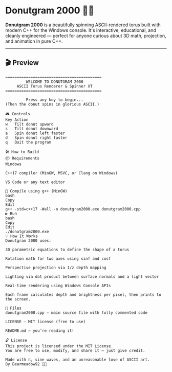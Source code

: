 # Donutgram 2000 🍩🌀

**Donutgram 2000** is a beautifully spinning ASCII-rendered torus built with modern C++ for the Windows console. It's interactive, educational, and cleanly engineered — perfect for anyone curious about 3D math, projection, and animation in pure C++.

---

## 🎬 Preview

```text
==========================================
         WELCOME TO DONUTGRAM 2000
     ASCII Torus Renderer & Spinner XT
==========================================

         Press any key to begin...
(Then the donut spins in glorious ASCII.)

🎮 Controls
Key	Action
w	Tilt donut upward
s	Tilt donut downward
a	Spin donut left faster
d	Spin donut right faster
q	Quit the program

🛠️ How to Build
📦 Requirements
Windows

C++17 compiler (MinGW, MSVC, or Clang on Windows)

VS Code or any text editor

🔧 Compile using g++ (MinGW)
bash
Copy
Edit
g++ -std=c++17 -Wall -o donutgram2000.exe donutgram2000.cpp
▶️ Run
bash
Copy
Edit
./donutgram2000.exe
💡 How It Works
Donutgram 2000 uses:

3D parametric equations to define the shape of a torus

Rotation math for two axes using sinf and cosf

Perspective projection via 1/z depth mapping

Lighting via dot product between surface normals and a light vector

Real-time rendering using Windows Console APIs

Each frame calculates depth and brightness per pixel, then prints to the screen.

📂 Files
donutgram2000.cpp — main source file with fully commented code

LICENSE — MIT license (free to use)

README.md — you’re reading it!

🔓 License
This project is licensed under the MIT License.
You are free to use, modify, and share it — just give credit.

Made with π, sine waves, and an unreasonable love of ASCII art.
By Bearmeadow92 🧑‍💻
